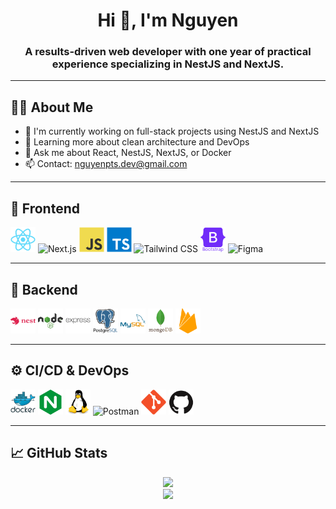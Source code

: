<h1 align="center">Hi 👋, I'm Nguyen</h1>
<h3 align="center">A results-driven web developer with one year of practical experience specializing in NestJS and NextJS.</h3>

---

## 👨‍💻 About Me

- 🔭 I'm currently working on full-stack projects using NestJS and NextJS  
- 🌱 Learning more about clean architecture and DevOps  
- 💬 Ask me about React, NestJS, NextJS, or Docker  
- 📫 Contact: nguyenpts.dev@gmail.com  

---

## 🎨 Frontend

<p>
  <img src="https://raw.githubusercontent.com/devicons/devicon/master/icons/react/react-original.svg" width="40" title="React"/>
  <img src="https://cdn.worldvectorlogo.com/logos/nextjs-2.svg" width="40" title="Next.js"/>
  <img src="https://raw.githubusercontent.com/devicons/devicon/master/icons/javascript/javascript-original.svg" width="40" title="JavaScript"/>
  <img src="https://raw.githubusercontent.com/devicons/devicon/master/icons/typescript/typescript-original.svg" width="40" title="TypeScript"/>
  <img src="https://www.vectorlogo.zone/logos/tailwindcss/tailwindcss-icon.svg" width="40" title="Tailwind CSS"/>
  <img src="https://raw.githubusercontent.com/devicons/devicon/master/icons/bootstrap/bootstrap-plain-wordmark.svg" width="40" title="Bootstrap"/>
  <img src="https://www.vectorlogo.zone/logos/figma/figma-icon.svg" width="40" title="Figma"/>
</p>

---

## 🔧 Backend

<p>
  <img src="https://raw.githubusercontent.com/devicons/devicon/master/icons/nestjs/nestjs-original-wordmark.svg" width="40" title="NestJS"/>
  <img src="https://raw.githubusercontent.com/devicons/devicon/master/icons/nodejs/nodejs-original-wordmark.svg" width="40" title="Node.js"/>
  <img src="https://raw.githubusercontent.com/devicons/devicon/master/icons/express/express-original-wordmark.svg" width="40" title="Express.js"/>
  <img src="https://raw.githubusercontent.com/devicons/devicon/master/icons/postgresql/postgresql-original-wordmark.svg" width="40" title="PostgreSQL"/>
  <img src="https://raw.githubusercontent.com/devicons/devicon/master/icons/mysql/mysql-original-wordmark.svg" width="40" title="MySQL"/>
  <img src="https://raw.githubusercontent.com/devicons/devicon/master/icons/mongodb/mongodb-original-wordmark.svg" width="40" title="MongoDB"/>
  <img src="https://raw.githubusercontent.com/devicons/devicon/master/icons/firebase/firebase-plain.svg" width="40" title="Firebase"/>
</p>

---

## ⚙️ CI/CD & DevOps

<p>
  <img src="https://raw.githubusercontent.com/devicons/devicon/master/icons/docker/docker-original-wordmark.svg" width="40" title="Docker"/>
  <img src="https://raw.githubusercontent.com/devicons/devicon/master/icons/nginx/nginx-original.svg" width="40" title="Nginx"/>
  <img src="https://raw.githubusercontent.com/devicons/devicon/master/icons/linux/linux-original.svg" width="40" title="Linux"/>
  <img src="https://www.vectorlogo.zone/logos/getpostman/getpostman-icon.svg" width="40" title="Postman"/>
  <img src="https://raw.githubusercontent.com/devicons/devicon/master/icons/git/git-original.svg" width="40" title="Git"/>
  <img src="https://raw.githubusercontent.com/devicons/devicon/master/icons/github/github-original.svg" width="40" title="GitHub"/>
</p>

---

## 📈 GitHub Stats

<p align="center">
  <img src="https://github-readme-stats.vercel.app/api?username=NguyenPTS&show_icons=true&theme=radical"/>
  <br/>
  <img src="https://github-readme-streak-stats.herokuapp.com?user=NguyenPTS&theme=radical"/>
</p>
